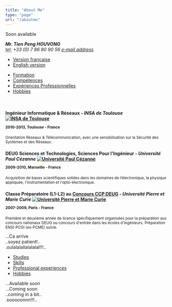 ```yaml
---
title: "About Me"
type: "page"
url: "/aboutme"
---
```


Soon available <i class="fa fa-spin fa-spinner"></i> <i class="fa fa-smile-o"></i>



<address>
  <strong>Mr. Tien Peng HOUVONG</strong><br>
  <abbr title="Phone">tel:</abbr> +33 (0) 7 86 80 90 56
  <a href="http://www.google.com/recaptcha/mailhide/d?k=01vibjYGWa7Rmjl8fjasgwug==&amp;c=GM_KRRL2qiXnXtto-sJErdoRkhFEx_na_SHDyvz1_mQ=" onclick="window.open('http://www.google.com/recaptcha/mailhide/d?k\07501vibjYGWa7Rmjl8fjasgwug\75\75\46c\75GM_KRRL2qiXnXtto-sJErdoRkhFEx_na_SHDyvz1_mQ\075', '', 'toolbar=0,scrollbars=0,location=0,statusbar=0,menubar=0,resizable=0,width=500,height=300'); return false;" title="Reveal this e-mail address">e-mail address</a>
</address>

<div class="post">
    <div id="bootstrap">
		<!-- Nav tabs -->
		<ul class="nav nav-pills">
		  <li><a href="#fr" data-toggle="tab" class="text-muted">Version française</a></li>
		  <li><a href="#en" data-toggle="tab" class="text-muted">English version</a></li>
		</ul>
		<!-- Tab panes -->
		<div class="tab-content">
		  <div class="tab-pane fade active" id="fr">
			<ul class="nav nav-tabs">
			  <li><a href="#formation" data-toggle="tab" class="text-muted">Formation</a></li>
			  <li><a href="#competences" data-toggle="tab" class="text-muted">Compétences</a></li>
			  <li><a href="#XPpro" data-toggle="tab" class="text-muted">Expériences Professionnelles</a></li>
			  <li><a href="#interets" data-toggle="tab" class="text-muted">Hobbies</a></li>
			</ul>
			<div class="tab-content">
			  <div class="tab-pane fade active" id="formation">
			  <br/>
				<div class="panel panel-default">
				  <div class="panel-heading">
					  <h4><b>Ingénieur Informatique & Réseaux</b> - <em>INSA de Toulouse</em>
					  <a href="http://gei.insa-toulouse.fr/fr/formation_initiale.html" target="_blank"><img src="/img/logo/logo-insa.jpg" alt="INSA de Toulouse" class="pull-right"></a>
					  <small><p>2010-2013, Toulouse - France</p></small></h4>
				  </div>
				  <div class="panel-body">
				  	<small>
				    	<p>
							Orientation Réseaux & Télécommunication, avec une sensibilisation sur la Sécurité des Systèmes et des Réseaux.
				    	</p>
				    </small>
				  </div>
				  <div class="panel-heading">
					  <h4><b>DEUG Sciences et Technologies, Sciences Pour l’Ingénieur</b> - <em>Université Paul Cézanne</em>
					  <a href="http://formations.univ-amu.fr/ME3SPI.html" target="_blank"><img src="/img/logo/logo-u3.jpg" alt="Université Paul Cézanne" class="pull-right"></a>
					  <small><p>2009-2010, Marseille - France</p></small></h4>
				  </div>
				  <div class="panel-body">
				  	<small>
				    	<p>
				    	Acquisition de bases scientifiques solides dans les domaines de l’électronique, la physique appliquée, l'instrumentation et l'opto-électronique.
				    	</p>
				    </small>
				  </div>
				  <div class="panel-heading">
					  <h4><b>Classe Préparatoire (L1-L2) au <a href="http://ccp.scei-concours.fr/sccp.php?page=deug/accueil_deug.html">Concours CCP DEUG</a></b> - <em>Université Pierre et Marie Curie</em>
					  <a href="http://www.licence.math.upmc.fr/L2/preparation_ecoles_d_ingenieurs.php" target="_blank"><img src="/img/logo/logo-upmc.jpg" alt="Université Pierre et Marie Curie" class="pull-right"></a>
					  <small><p>2007-2009, Paris - France</p></small></h4>
				  </div>
				  <div class="panel-body">
				  	<small>
				    	<p>
				    	Première et deuxième année de licence spécifiquement organisées pour la préparation aux concours nationaux DEUG ou concours d'entrée dans les écoles d'ingénieurs.
				    	Préparation ENSI-PCGI (ex-PCME) suivie.
				    	</p>
				    </small>
				  </div>
				</div>
			  </div>
			  <div class="tab-pane fade" id="competences">...Ca arrive</div>
			  <div class="tab-pane fade" id="XPpro">..soyez patient!..</div>
			  <div class="tab-pane fade" id="interets">.oulalalallalalalal!!!..</div>
			</div>
		  </div>
		  <div class="tab-pane fade active" id="en">
			<ul class="nav nav-tabs">
			  <li><a href="#studies" data-toggle="tab" class="text-muted">Studies</a></li>
			  <li><a href="#skills" data-toggle="tab" class="text-muted">Skills</a></li>
			  <li><a href="#proXP" data-toggle="tab" class="text-muted">Professional experiences</a></li>
			  <li><a href="#hobbies" data-toggle="tab" class="text-muted">Hobbies</a></li>
			</ul>
			<div class="tab-content">
			  <div class="tab-pane fade active" id="studies">...Available soon</div>
			  <div class="tab-pane fade" id="skills">...Coming soon</div>
			  <div class="tab-pane fade" id="proXP">..coming in a bit..</div>
			  <div class="tab-pane fade" id="hobbies">.sooooonnn!!!..</div>
			</div>
		  </div>
		</div>
	</div>
</div>

